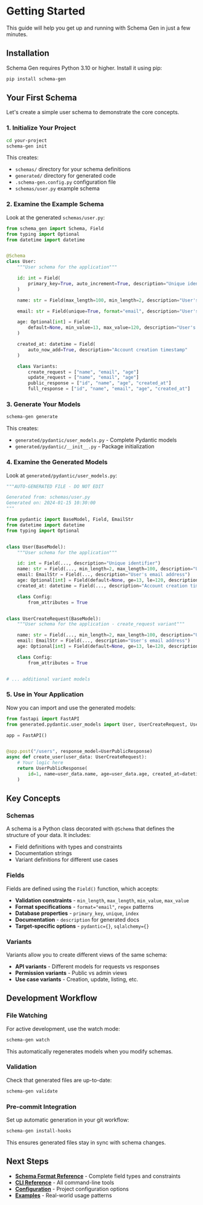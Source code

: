 # Getting Started

This guide will help you get up and running with Schema Gen in just a few minutes.

## Installation

Schema Gen requires Python 3.10 or higher. Install it using pip:

```bash
pip install schema-gen
```

## Your First Schema

Let's create a simple user schema to demonstrate the core concepts.

### 1. Initialize Your Project

```bash
cd your-project
schema-gen init
```

This creates:
- `schemas/` directory for your schema definitions
- `generated/` directory for generated code
- `.schema-gen.config.py` configuration file
- `schemas/user.py` example schema

### 2. Examine the Example Schema

Look at the generated `schemas/user.py`:

```python
from schema_gen import Schema, Field
from typing import Optional
from datetime import datetime


@Schema
class User:
    """User schema for the application"""

    id: int = Field(
        primary_key=True, auto_increment=True, description="Unique identifier"
    )

    name: str = Field(max_length=100, min_length=2, description="User's full name")

    email: str = Field(unique=True, format="email", description="User's email address")

    age: Optional[int] = Field(
        default=None, min_value=13, max_value=120, description="User's age"
    )

    created_at: datetime = Field(
        auto_now_add=True, description="Account creation timestamp"
    )

    class Variants:
        create_request = ["name", "email", "age"]
        update_request = ["name", "email", "age"]
        public_response = ["id", "name", "age", "created_at"]
        full_response = ["id", "name", "email", "age", "created_at"]
```

### 3. Generate Your Models

```bash
schema-gen generate
```

This creates:
- `generated/pydantic/user_models.py` - Complete Pydantic models
- `generated/pydantic/__init__.py` - Package initialization

### 4. Examine the Generated Models

Look at `generated/pydantic/user_models.py`:

```python
"""AUTO-GENERATED FILE - DO NOT EDIT

Generated from: schemas/user.py
Generated on: 2024-01-15 10:30:00
"""

from pydantic import BaseModel, Field, EmailStr
from datetime import datetime
from typing import Optional


class User(BaseModel):
    """User schema for the application"""

    id: int = Field(..., description="Unique identifier")
    name: str = Field(..., min_length=2, max_length=100, description="User's full name")
    email: EmailStr = Field(..., description="User's email address")
    age: Optional[int] = Field(default=None, ge=13, le=120, description="User's age")
    created_at: datetime = Field(..., description="Account creation timestamp")

    class Config:
        from_attributes = True


class UserCreateRequest(BaseModel):
    """User schema for the application - create_request variant"""

    name: str = Field(..., min_length=2, max_length=100, description="User's full name")
    email: EmailStr = Field(..., description="User's email address")
    age: Optional[int] = Field(default=None, ge=13, le=120, description="User's age")

    class Config:
        from_attributes = True


# ... additional variant models
```

### 5. Use in Your Application

Now you can import and use the generated models:

```python
from fastapi import FastAPI
from generated.pydantic.user_models import User, UserCreateRequest, UserPublicResponse

app = FastAPI()


@app.post("/users", response_model=UserPublicResponse)
async def create_user(user_data: UserCreateRequest):
    # Your logic here
    return UserPublicResponse(
        id=1, name=user_data.name, age=user_data.age, created_at=datetime.now()
    )
```

## Key Concepts

### Schemas
A schema is a Python class decorated with `@Schema` that defines the structure of your data. It includes:
- Field definitions with types and constraints
- Documentation strings
- Variant definitions for different use cases

### Fields
Fields are defined using the `Field()` function, which accepts:
- **Validation constraints** - `min_length`, `max_length`, `min_value`, `max_value`
- **Format specifications** - `format="email"`, `regex` patterns
- **Database properties** - `primary_key`, `unique`, `index`
- **Documentation** - `description` for generated docs
- **Target-specific options** - `pydantic={}`, `sqlalchemy={}`

### Variants
Variants allow you to create different views of the same schema:
- **API variants** - Different models for requests vs responses
- **Permission variants** - Public vs admin views
- **Use case variants** - Creation, update, listing, etc.

## Development Workflow

### File Watching
For active development, use the watch mode:

```bash
schema-gen watch
```

This automatically regenerates models when you modify schemas.

### Validation
Check that generated files are up-to-date:

```bash
schema-gen validate
```

### Pre-commit Integration
Set up automatic generation in your git workflow:

```bash
schema-gen install-hooks
```

This ensures generated files stay in sync with schema changes.

## Next Steps

- **[Schema Format Reference](schema-format.md)** - Complete field types and constraints
- **[CLI Reference](cli-reference.md)** - All command-line tools
- **[Configuration](configuration.md)** - Project configuration options
- **[Examples](examples.md)** - Real-world usage patterns
